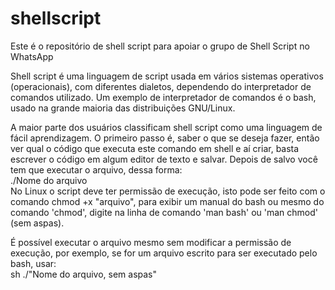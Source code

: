 # shellscript
Este é o repositório de shell script para apoiar o grupo de Shell Script no WhatsApp

Shell script é uma linguagem de script usada em vários sistemas operativos (operacionais), com diferentes dialetos, dependendo do interpretador de comandos utilizado. Um exemplo de interpretador de comandos é o bash, usado na grande maioria das distribuições GNU/Linux.

A maior parte dos usuários classificam shell script como uma linguagem de fácil aprendizagem. O primeiro passo é, saber o que se deseja fazer, então ver qual o código que executa este comando em shell e aí criar, basta escrever o código em algum editor de texto e salvar. Depois de salvo você tem que executar o arquivo, dessa forma:
<br>
./Nome do arquivo
<br>
No Linux o script deve ter permissão de execução, isto pode ser feito com o comando chmod +x "arquivo", para exibir um manual do bash ou mesmo do comando 'chmod', digite na linha de comando 'man bash' ou 'man chmod' (sem aspas).

É possível executar o arquivo mesmo sem modificar a permissão de execução, por exemplo, se for um arquivo escrito para ser executado pelo bash, usar:
<br>
sh ./"Nome do arquivo, sem aspas"
